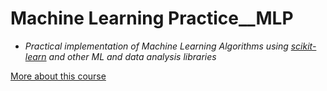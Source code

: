 # Machine Learning Practice__MLP
- _Practical implementation of Machine Learning Algorithms using [scikit-learn](https://scikit-learn.org/stable/index.html) and other ML and data analysis libraries_
  
[More about this course](https://study.iitm.ac.in/ds/course_pages/BSCS2008.html)
